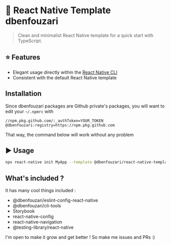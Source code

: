# :space_invader: React Native Template dbenfouzari
> Clean and minimalist React Native template for a quick start with TypeScript.

## :star: Features

- Elegant usage directly within the [React Native CLI](https://github.com/react-native-community/cli)
- Consistent with the default React Native template

## Installation

Since dbenfouzari packages are Github private's packages, you will want to edit your `~/.npmrc` with

```
//npm.pkg.github.com/:_authToken=YOUR_TOKEN
@dbenfouzari:registry=https://npm.pkg.github.com
```

That way, the command below will work without any problem

## :arrow_forward: Usage

```sh
npx react-native init MyApp --template @dbenfouzari/react-native-template-dbenfouzari
```

## What's included ?

It has many cool things included :
* @dbenfouzari/eslint-config-react-native
* @dbenfouzari/cli-tools
* Storybook
* react-native-config
* react-native-navigation
* @testing-library/react-native

I'm open to make it grow and get better ! So make me issues and PRs :)

